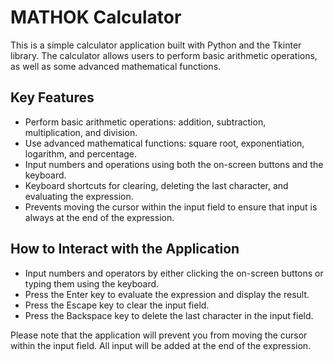 # MATHOK Calculator

This is a simple calculator application built with Python and the Tkinter library. 
The calculator allows users to perform basic arithmetic operations, as well as some advanced mathematical functions.

## Key Features

- Perform basic arithmetic operations: addition, subtraction, multiplication, and division.
- Use advanced mathematical functions: square root, exponentiation, logarithm, and percentage.
- Input numbers and operations using both the on-screen buttons and the keyboard.
- Keyboard shortcuts for clearing, deleting the last character, and evaluating the expression.
- Prevents moving the cursor within the input field to ensure that input is always at the end of the expression.

## How to Interact with the Application

- Input numbers and operators by either clicking the on-screen buttons or typing them using the keyboard.
- Press the Enter key to evaluate the expression and display the result.
- Press the Escape key to clear the input field.
- Press the Backspace key to delete the last character in the input field.

Please note that the application will prevent you from moving the cursor within the input field. All input will be added at the end of the expression.
